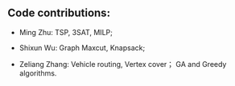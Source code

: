 ## Code contributions:

+ Ming Zhu: TSP, 3SAT, MILP;

+ Shixun Wu: Graph Maxcut, Knapsack;

+ Zeliang Zhang: Vehicle routing, Vertex cover； GA and Greedy algorithms.

